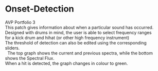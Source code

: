 # Onset-Detection
AVP Portfolio 3<br>
This patch gives information about when a particular sound has occurred.<br>
Designed with drums in mind, the user is able to select frequency ranges for a kick drum and hihat (or other high frequency instrument)<br>
The threshold of detection can also be edited using the corresponding sliders.<br>&nbsp;
The top graph shows the current and previous spectra, while the bottom shows the Spectral Flux.<br>
When a hit is detected, the graph changes in colour to green.
